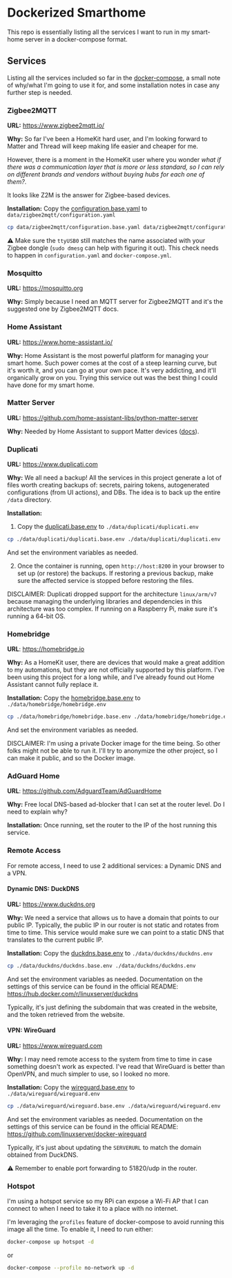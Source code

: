 # Dockerized Smarthome

This repo is essentially listing all the services I want to run in my smart-home server in a docker-compose format.

## Services

Listing all the services included so far in the [docker-compose](./docker-compose.yml), a small note of why/what I'm going to use it for, and some installation notes in case any further step is needed.

### Zigbee2MQTT

**URL:** <https://www.zigbee2mqtt.io/>

**Why:** So far I've been a HomeKit hard user, and I'm looking forward to Matter and Thread will keep making life easier and cheaper for me.

However, there is a moment in the HomeKit user where you wonder _what if there was a communication layer that is more or less standard, so
I can rely on different brands and vendors without buying hubs for each one of them?_.

It looks like Z2M is the answer for Zigbee-based devices.

**Installation:** Copy the [configuration.base.yaml](./data/zigbee2mqtt/configuration.base.yaml) to `data/zigbee2mqtt/configuration.yaml`

```bash
cp data/zigbee2mqtt/configuration.base.yaml data/zigbee2mqtt/configuration.yaml
```

:warning: Make sure the `ttyUSB0` still matches the name associated with your Zigbee dongle (`sudo dmesg` can help with figuring it out). This check needs to happen in `configuration.yaml` and `docker-compose.yml`.

### Mosquitto

**URL:** <https://mosquitto.org>

**Why:** Simply because I need an MQTT server for Zigbee2MQTT and it's the suggested one by Zigbee2MQTT docs.

### Home Assistant

**URL:** <https://www.home-assistant.io/>

**Why:** Home Assistant is the most powerful platform for managing your smart home. Such power comes at the cost of a steep learning curve, but it's worth it, and you can go at your own pace. It's very addicting, and it'll organically grow on you. Trying this service out was the best thing I could have done for my smart home.

### Matter Server

**URL:** <https://github.com/home-assistant-libs/python-matter-server>

**Why:** Needed by Home Assistant to support Matter devices ([docs](https://www.home-assistant.io/integrations/matter)).

### Duplicati

**URL:** <https://www.duplicati.com>

**Why:** We all need a backup! All the services in this project generate a lot of files worth creating backups of: secrets, pairing tokens, autogenerated configurations (from UI actions), and DBs. The idea is to back up the entire `/data` directory.

**Installation:** 

1. Copy the [duplicati.base.env](./data/duplicati/duplicati.base.env) to `./data/duplicati/duplicati.env`

```bash
cp ./data/duplicati/duplicati.base.env ./data/duplicati/duplicati.env
```

And set the environment variables as needed.

2. Once the container is running, open `http://host:8200` in your browser to set up (or restore) the backups. If restoring a previous backup, make sure the affected service is stopped before restoring the files.

DISCLAIMER: Duplicati dropped support for the architecture `linux/arm/v7` because managing the underlying libraries and dependencies in this architecture was too complex. If running on a Raspberry Pi, make sure it's running a 64-bit OS.

### Homebridge

**URL**: <https://homebridge.io>

**Why:** As a HomeKit user, there are devices that would make a great addition to my automations, but they are not officially supported by this platform. I've been using this project for a long while, and I've already found out Home Assistant cannot fully replace it.

**Installation:** Copy the [homebridge.base.env](./data/homebridge/homebridge.base.env) to `./data/homebridge/homebridge.env`

```bash
cp ./data/homebridge/homebridge.base.env ./data/homebridge/homebridge.env
```

And set the environment variables as needed.

DISCLAIMER: I'm using a private Docker image for the time being. So other folks might not be able to run it. I'll try to anonymize the other project, so I can make it public, and so the Docker image.

### AdGuard Home

**URL**: <https://github.com/AdguardTeam/AdGuardHome>

**Why:** Free local DNS-based ad-blocker that I can set at the router level. Do I need to explain why?

**Installation:** Once running, set the router to the IP of the host running this service.

### Remote Access

For remote access, I need to use 2 additional services: a Dynamic DNS and a VPN.

#### Dynamic DNS: DuckDNS

**URL:** <https://www.duckdns.org>

**Why:** We need a service that allows us to have a domain that points to our public IP. Typically, the public IP in our router is not static and rotates from time to time. This service would make sure we can point to a static DNS that translates to the current public IP.

**Installation:** Copy the [duckdns.base.env](./data/duckdns/duckdns.base.env) to `./data/duckdns/duckdns.env`

```bash
cp ./data/duckdns/duckdns.base.env ./data/duckdns/duckdns.env
```

And set the environment variables as needed. Documentation on the settings of this service can be found in the official README: <https://hub.docker.com/r/linuxserver/duckdns>

Typically, it's just defining the subdomain that was created in the website, and the token retrieved from the website.

#### VPN: WireGuard

**URL:** <https://www.wireguard.com>

**Why:** I may need remote access to the system from time to time in case something doesn't work as expected. I've read that WireGuard is better than OpenVPN, and much simpler to use, so I looked no more.

**Installation:** Copy the [wireguard.base.env](./data/wireguard/wireguard.base.env) to `./data/wireguard/wireguard.env`

```bash
cp ./data/wireguard/wireguard.base.env ./data/wireguard/wireguard.env
```

And set the environment variables as needed. Documentation on the settings of this service can be found in the official README: <https://github.com/linuxserver/docker-wireguard>

Typically, it's just about updating the `SERVERURL` to match the domain obtained from DuckDNS.

:warning: Remember to enable port forwarding to 51820/udp in the router.

### Hotspot

I'm using a hotspot service so my RPi can expose a Wi-Fi AP that I can connect to when I need to take it to a place with no internet.

I'm leveraging the `profiles` feature of docker-compose to avoid running this image all the time. To enable it, I need to run either:

```bash
docker-compose up hotspot -d
```

or

```bash
docker-compose --profile no-network up -d
```
